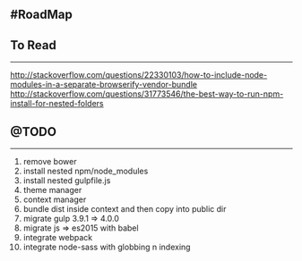 #RoadMap
------------------

## To Read
------------------
http://stackoverflow.com/questions/22330103/how-to-include-node-modules-in-a-separate-browserify-vendor-bundle
http://stackoverflow.com/questions/31773546/the-best-way-to-run-npm-install-for-nested-folders


## @TODO
------------------
1. remove bower
2. install nested npm/node_modules
3. install nested gulpfile.js
4. theme manager
5. context manager
6. bundle dist inside context and then copy into public dir
7. migrate gulp 3.9.1 => 4.0.0
8. migrate js => es2015 with babel
9. integrate webpack
10. integrate node-sass with globbing n indexing
